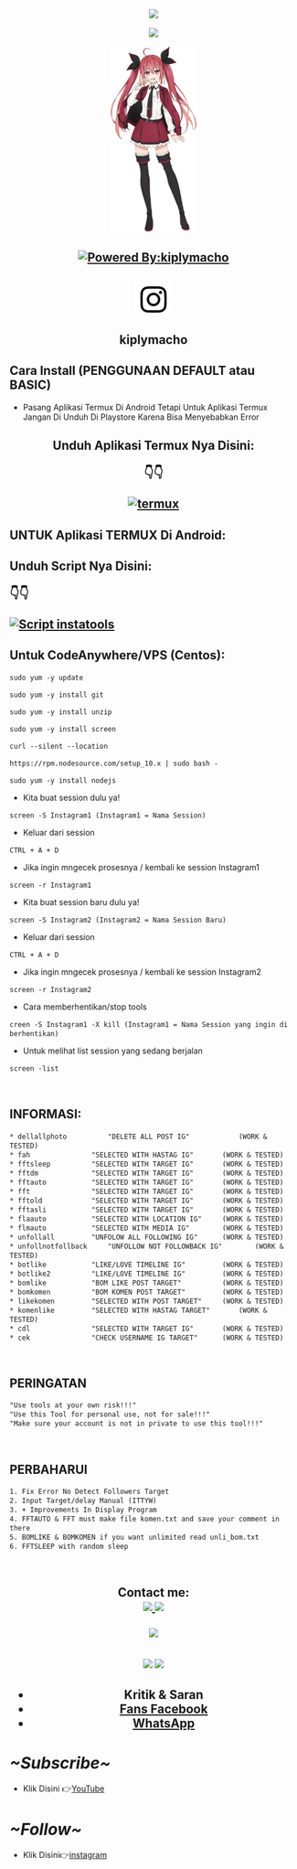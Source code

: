<p align="center">
<img src="https://readme-typing-svg.herokuapp.com?color=%2336BCF7&center=true&vCenter=true&lines=Channel+YouTube+@km7ujuh" />
</p>

<p align="center">
<img src="https://readme-typing-svg.herokuapp.com?color=%2336BCF7&center=true&vCenter=true&lines=K+I+P+L+Y+M+A+C+H+O" />
</p>

<p align='center'><a href="https://api.daily.dev/get?r=fisabiliyusri"><img src="https://raw.githubusercontent.com/fisabiliyusri/.github/main/kotori2.png?r=82s" width="150" alt="Hayuk"/></a></p>

<h2 align="center">

[![Powered By:kiplymacho](https://img.shields.io/badge/PoweredBy:kiplymacho-7%2B-blue.svg?style=flat)](http://linktr.ee/kiplymacho)

<h2 align="center">

![Image](Instagram2016_white-(64px).png)

kiplymacho 

## Cara Install (PENGGUNAAN DEFAULT atau BASIC)

- Pasang Aplikasi Termux Di Android Tetapi Untuk Aplikasi Termux Jangan Di Unduh Di Playstore Karena Bisa Menyebabkan Error

<h2 align="center">

Unduh Aplikasi Termux Nya Disini:

👇👇
  
[![termux](https://img.shields.io/badge/termux-71-yellow.svg?style=flat)](https://sfile.mobi/1Pk3b69xugs7)

## UNTUK Aplikasi TERMUX Di Android:

<h2 align=<"center">

Unduh Script Nya Disini:

👇👇

[![Script instatools](https://img.shields.io/badge/Scriptinstatools-%2B-yellow.svg?style=flat)](https://sfile.mobi/58T2x7a3qUy)
	

## Untuk CodeAnywhere/VPS (Centos):
```
sudo yum -y update
```
```
sudo yum -y install git
```
```
sudo yum -y install unzip
```
```
sudo yum -y install screen
```
```
curl --silent --location
```
```
https://rpm.nodesource.com/setup_10.x | sudo bash -
```
```
sudo yum -y install nodejs
```

- Kita buat session dulu ya!
  
```
screen -S Instagram1 (Instagram1 = Nama Session)
```
	
- Keluar dari session
  
```
CTRL + A + D
```

- Jika ingin mngecek prosesnya / kembali ke session Instagram1
 
```
screen -r Instagram1
```

- Kita buat session baru dulu ya!
 
```
screen -S Instagram2 (Instagram2 = Nama Session Baru)
```
	
- Keluar dari session

```
CTRL + A + D
```
	
- Jika ingin mngecek prosesnya / kembali ke session Instagram2
 
```
screen -r Instagram2
```
	
- Cara memberhentikan/stop tools
	
```
creen -S Instagram1 -X kill (Instagram1 = Nama Session yang ingin di berhentikan)
```
	
- Untuk melihat list session yang sedang berjalan
 
```
screen -list
```

<br/>

## INFORMASI:
	* dellallphoto			"DELETE ALL POST IG"			(WORK & TESTED)
	* fah				"SELECTED WITH HASTAG IG"		(WORK & TESTED)
	* fftsleep			"SELECTED WITH TARGET IG"		(WORK & TESTED)
	* fftdm				"SELECTED WITH TARGET IG"		(WORK & TESTED)
	* fftauto			"SELECTED WITH TARGET IG"		(WORK & TESTED)
	* fft				"SELECTED WITH TARGET IG"		(WORK & TESTED)
	* fftold			"SELECTED WITH TARGET IG"		(WORK & TESTED)
	* fftasli			"SELECTED WITH TARGET IG"		(WORK & TESTED)
	* flaauto			"SELECTED WITH LOCATION IG"		(WORK & TESTED)
	* flmauto			"SELECTED WITH MEDIA IG"		(WORK & TESTED)
	* unfollall			"UNFOLOW ALL FOLLOWING IG"		(WORK & TESTED)
	* unfollnotfollback		"UNFOLLOW NOT FOLLOWBACK IG"	 	(WORK & TESTED)
	* botlike			"LIKE/LOVE TIMELINE IG"			(WORK & TESTED)
	* botlike2			"LIKE/LOVE TIMELINE IG"			(WORK & TESTED)
	* bomlike			"BOM LIKE POST TARGET"			(WORK & TESTED)
	* bomkomen			"BOM KOMEN POST TARGET"			(WORK & TESTED)
	* likekomen			"SELECTED WITH POST TARGET"		(WORK & TESTED)
	* komenlike			"SELECTED WITH HASTAG TARGET"		(WORK & TESTED)
	* cdl				"SELECTED WITH TARGET IG"		(WORK & TESTED)
	* cek				"CHECK USERNAME IG TARGET"		(WORK & TESTED)


<br/>

## PERINGATAN 
	"Use tools at your own risk!!!"
	"Use this Tool for personal use, not for sale!!!"
	"Make sure your account is not in private to use this tool!!!"
<br/>

## PERBAHARUI
    1. Fix Error No Detect Followers Target
    2. Input Target/delay Manual (ITTYW)
    3. + Improvements In Display Program
    4. FFTAUTO & FFT must make file komen.txt and save your comment in there
    5. BOMLIKE & BOMKOMEN if you want unlimited read unli_bom.txt
    6. FFTSLEEP with random sleep 
<br/>

</p>
<div height='45' align="center">
<h2>Contact me: <br>
<a href="https://github.com/kiplymacho"> <img src="https://cdn.jsdelivr.net/npm/simple-icons@3.0.1/icons/github.svg" height='50'> </a>
<a href="https://facebook.com/kiplymachobanjar"> <img src="https://cdn.jsdelivr.net/npm/simple-icons@3.0.1/icons/facebook.svg" height='50'> </a>

<a href="https://paypal.me/kiplymacho"> <img src="https://cdn.trakteer.id/images/embed/trbtn-red-6.png" height='50'> </a>
</h2>
</div>
<h2 align="center">
<img height=150 src="https://github-readme-stats.vercel.app/api/top-langs/?username=kiplymacho&layout=compact&theme=dark">
<img height=150 src="https://github-readme-stats.vercel.app/api?username=kiplymacho&count_private=true&show_icons=true&theme=dark">
<h2 align="center">

- Kritik & Saran 
- [Fans Facebook](https://www.facebook.com/httpcustomkiplymacho/)
- [WhatsApp](https://wa.me/6285751032225)

#  *_~Subscribe~_*
- Klik Disini 👉[YouTube](https://www.youtube.com/@km7ujuh)

#  *_~Follow~_*
- Klik Disini👉[instagram](https://instagram.com/kiplymacho)
